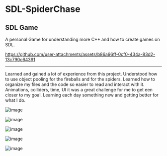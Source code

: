# SDL-SpiderChase
 SDL Game
-----------------------------------
A personal Game for understanding more C++ and how to create games on SDL.


https://github.com/user-attachments/assets/b86a96ff-0cf0-434a-83d2-13c790c64391

------------------------------------
Learned and gained a lot of experience from this project. Understood how to use object pooling for the fireballs and for the spiders. Learned how to organize my files and the code so easier to read and interact with it. Animations, colliders, time, UI it was a great challenge for me to get een closer to my goal. Learning each day something new and getting better for what I do.

![image](https://github.com/user-attachments/assets/e4b0db10-e35f-4f96-a669-45bc4124ef3a)

![image](https://github.com/user-attachments/assets/cf610eec-3e2c-4b06-9d73-6a715662cfcb)

![image](https://github.com/user-attachments/assets/2f8e1ed9-97fa-43dc-8da9-dd2df25ae81a)

![image](https://github.com/user-attachments/assets/24eee0a5-a7cf-44e3-b6fd-248b032df9e1)

![image](https://github.com/user-attachments/assets/60d000e8-84e8-478d-9594-9510b3e426d7)
